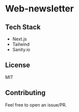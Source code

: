 # Web-newsletter

## Tech Stack
* Next.js
* Tailwind 
* Sanity.io

## License 
MIT

## Contributing
Feel free to open an issue/PR.
